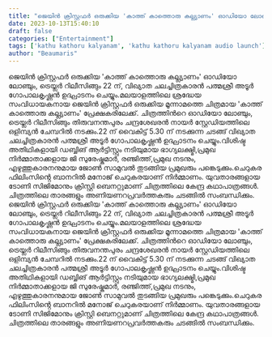 ```yaml
---
title: "ജെയിന്‍ ക്രിസ്റ്റഫര്‍ ഒരുക്കിയ 'കാത്ത് കാത്തൊരു കല്ല്യാണം' ഓഡിയോ ലോഞ്ചും, ട്രെയ്ലര്‍ റിലീസിങ്ങും"
date: 2023-10-13T15:40:10
draft: false
categories: ["Entertainment"]
tags: ['kathu kathoru kalyanam', 'kathu kathoru kalyanam audio launch']
author: "Beaumaris"
---
```


ജെയിന്‍ ക്രിസ്റ്റഫര്‍ ഒരുക്കിയ 'കാത്ത് കാത്തൊരു കല്ല്യാണം' ഓഡിയോ ലോഞ്ചും, ട്രെയ്ലര്‍ റിലീസിങ്ങും 22 ന്, വിഖ്യാത ചലച്ചിത്രകാരന്‍ പത്മശ്രീ അടൂര്‍ ഗോപാലകൃഷ്ണന്‍ ഉദ്ഘാടനം ചെയ്യും.മലയാളത്തിലെ ശ്രദ്ധേയ സംവിധായകനായ ജെയിന്‍ ക്രിസ്റ്റഫര്‍ ഒരുക്കിയ മൂന്നാമത്തെ ചിത്രമായ 'കാത്ത് കാത്തൊരു കല്ല്യാണം' പ്രേക്ഷകരിലേക്ക്. ചിത്രത്തിന്‍റെ ഓഡിയോ ലോഞ്ചും, ട്രെയ്ലര്‍ റിലീസിങ്ങും തിരുവനന്തപുരം ചന്ദ്രശേഖരൻ നായര്‍ സ്റ്റേഡിയത്തിലെ ഒളിമ്പ്യന്‍ ചേമ്പറിൽ നടക്കും.22 ന് വൈകിട്ട് 5.30 ന് നടക്കുന്ന ചടങ്ങ് വിഖ്യാത ചലച്ചിത്രകാരന്‍ പത്മശ്രീ അടൂര്‍ ഗോപാലകൃഷ്ണന്‍ ഉദ്ഘാടനം ചെയ്യും.വിശിഷ്ട അതിഥികളായി ഡബ്ബിങ് ആര്‍ട്ടിസ്റ്റും നടിയുമായ ഭാഗ്യലക്ഷ്മി,പ്രമുഖ നിര്‍മ്മാതാക്കളായ ജി സുരേഷ്കുമാര്‍, രഞ്ജിത്ത്,പ്രമുഖ നടനും, എഴുത്തുകാരനനുമായ ജോൺ സാമുവൽ തുടങ്ങിയ പ്രമുഖരും പങ്കെടുക്കും.ചെറുകര ഫിലിംസിൻ്റെ ബാനറിൽ മനോജ് ചെറുകരയാണ് നിർമ്മാണം. യുവതാരങ്ങളായ ടോണി സിജിമോനും ക്രിസ്റ്റി ബെനറ്റുമാണ് ചിത്രത്തിലെ കേന്ദ്ര കഥാപാത്രങ്ങള്‍. ചിത്രത്തിലെ താരങ്ങളും അണിയണറപ്രവര്‍ത്തകരും ചടങ്ങില്‍ സംബന്ധിക്കും.
ജെയിന്‍ ക്രിസ്റ്റഫര്‍ ഒരുക്കിയ 'കാത്ത് കാത്തൊരു കല്ല്യാണം' ഓഡിയോ ലോഞ്ചും, ട്രെയ്ലര്‍ റിലീസിങ്ങും 22 ന്, വിഖ്യാത ചലച്ചിത്രകാരന്‍ പത്മശ്രീ അടൂര്‍ ഗോപാലകൃഷ്ണന്‍ ഉദ്ഘാടനം ചെയ്യും.മലയാളത്തിലെ ശ്രദ്ധേയ സംവിധായകനായ ജെയിന്‍ ക്രിസ്റ്റഫര്‍ ഒരുക്കിയ മൂന്നാമത്തെ ചിത്രമായ 'കാത്ത് കാത്തൊരു കല്ല്യാണം' പ്രേക്ഷകരിലേക്ക്. ചിത്രത്തിന്‍റെ ഓഡിയോ ലോഞ്ചും, ട്രെയ്ലര്‍ റിലീസിങ്ങും തിരുവനന്തപുരം ചന്ദ്രശേഖരൻ നായര്‍ സ്റ്റേഡിയത്തിലെ ഒളിമ്പ്യന്‍ ചേമ്പറിൽ നടക്കും.22 ന് വൈകിട്ട് 5.30 ന് നടക്കുന്ന ചടങ്ങ് വിഖ്യാത ചലച്ചിത്രകാരന്‍ പത്മശ്രീ അടൂര്‍ ഗോപാലകൃഷ്ണന്‍ ഉദ്ഘാടനം ചെയ്യും.വിശിഷ്ട അതിഥികളായി ഡബ്ബിങ് ആര്‍ട്ടിസ്റ്റും നടിയുമായ ഭാഗ്യലക്ഷ്മി,പ്രമുഖ നിര്‍മ്മാതാക്കളായ ജി സുരേഷ്കുമാര്‍, രഞ്ജിത്ത്,പ്രമുഖ നടനും, എഴുത്തുകാരനനുമായ ജോൺ സാമുവൽ തുടങ്ങിയ പ്രമുഖരും പങ്കെടുക്കും.ചെറുകര ഫിലിംസിൻ്റെ ബാനറിൽ മനോജ് ചെറുകരയാണ് നിർമ്മാണം. യുവതാരങ്ങളായ ടോണി സിജിമോനും ക്രിസ്റ്റി ബെനറ്റുമാണ് ചിത്രത്തിലെ കേന്ദ്ര കഥാപാത്രങ്ങള്‍. ചിത്രത്തിലെ താരങ്ങളും അണിയണറപ്രവര്‍ത്തകരും ചടങ്ങില്‍ സംബന്ധിക്കും.
